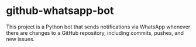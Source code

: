 # github-whatsapp-bot
This project is a Python bot that sends notifications via WhatsApp whenever there are changes to a GitHub repository, including commits, pushes, and new issues.
